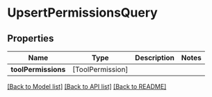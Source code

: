 # UpsertPermissionsQuery

## Properties
Name | Type | Description | Notes
------------ | ------------- | ------------- | -------------
**toolPermissions** | [ToolPermission] |  | 

[[Back to Model list]](../README.md#documentation-for-models) [[Back to API list]](../README.md#documentation-for-api-endpoints) [[Back to README]](../README.md)



